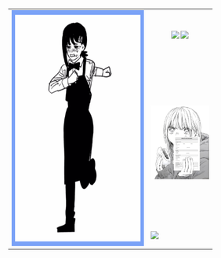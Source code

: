 <div align="center">
  <table>
    <tr>
      <td rowspan="3">
        <img src="kobeni_border_whitebg.gif" height="480" width="270" />
      </td>
      <td>
        <p align="center">
          <img src="https://skillicons.dev/icons?i=py,apple,cpp,c" height="60" />
          <img src="https://skillicons.dev/icons?i=jetbrains,bash,neovim,octave,julia" height="60" />
        </p>
      </td>
    </tr>
    <tr>
      <td>
        <img src="job_application.jpeg" height="150" />
      </td>
    </tr>
    <tr>
      <td>
        <img src="https://github-readme-stats.vercel.app/api/top-langs/?username=itsFeby&layout=compact&theme=tokyonight&hide_border=false" height="150" />
      </td>
    </tr>
  </table>
</div>
